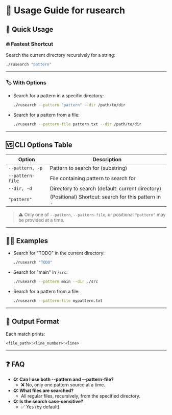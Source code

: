 # 📖 Usage Guide for rusearch

## 🚀 Quick Usage

### 🔥 Fastest Shortcut

Search the current directory recursively for a string:

```sh
./rusearch "pattern"
```

---

### 🏷️ With Options

- Search for a pattern in a specific directory:
  ```sh
  ./rusearch --pattern "pattern" --dir /path/to/dir
  ```
- Search for a pattern from a file:
  ```sh
  ./rusearch --pattern-file pattern.txt --dir /path/to/dir
  ```

---

## 🆚 CLI Options Table

| Option            | Description                                              |
|-------------------|----------------------------------------------------------|
| `--pattern, -p`   | Pattern to search for (substring)                        |
| `--pattern-file`  | File containing pattern to search for                    |
| `--dir, -d`       | Directory to search (default: current directory)         |
| `"pattern"`       | (Positional) Shortcut: search for this pattern in `.`    |

> ⚠️ Only one of `--pattern`, `--pattern-file`, or positional `"pattern"` may be provided at a time.

---

## 🧑‍💻 Examples

- Search for "TODO" in the current directory:
  ```sh
  ./rusearch "TODO"
  ```
- Search for "main" in `/src`:
  ```sh
  ./rusearch --pattern main --dir ./src
  ```
- Search for a pattern from a file:
  ```sh
  ./rusearch --pattern-file mypattern.txt
  ```

---

## 📝 Output Format

Each match prints:

```
<file_path>:<line_number>:<line>
```

---

## ❓ FAQ

- **Q: Can I use both --pattern and --pattern-file?**
  - ❌ No, only one pattern source at a time.
- **Q: What files are searched?**
  - All regular files, recursively, from the specified directory.
- **Q: Is the search case-sensitive?**
  - ✅ Yes (by default).
